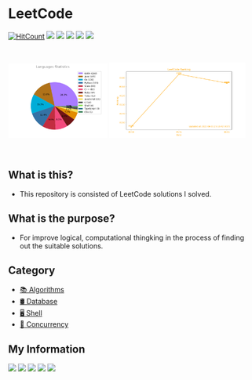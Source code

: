 # LeetCode

[![HitCount](http://hits.dwyl.io/occidere/leetcode.svg)](http://hits.dwyl.io/occidere/leetcode) <img src="https://img.shields.io/github/languages/count/occidere/leetcode"/> <img src="https://img.shields.io/github/languages/top/occidere/leetcode"/>
<img src="https://img.shields.io/github/issues/occidere/leetcode"/> <img src="https://img.shields.io/github/last-commit/occidere/leetcode"/> <img src="https://img.shields.io/github/commit-activity/w/occidere/leetcode"/>

<br>

<p float="left">
  <img src="https://raw.githubusercontent.com/occidere/leetcode/master/analysis/output/language_statistics.png" width="40%"/>
  <img src="https://raw.githubusercontent.com/occidere/leetcode/master/analysis/output/ranking_graph.png" width="55%"/>
</p>

<br>

## What is this?
- This repository is consisted of LeetCode solutions I solved.

## What is the purpose?
- For improve logical, computational thingking in the process of finding out the suitable solutions.

## Category

- [📚 Algorithms](https://github.com/occidere/leetcode/tree/master/Algorithms)
- [🛢️ Database](https://github.com/occidere/leetcode/tree/master/Database)
- [🖥️ Shell](https://github.com/occidere/leetcode/tree/master/Shell)
- [🧵 Concurrency](https://github.com/occidere/leetcode/tree/master/Concurrency)

## My Information
<a href="https://www.linkedin.com/in/sungjun-lee/"><img src="https://img.shields.io/badge/LinkedIn-blue?style=flat&logo=LinkedIn"/></a> <a href="https://github.com/occidere"><img src="https://img.shields.io/badge/Github-black?style=flat&logo=GitHub"/></a> <a href="https://stackoverflow.com/users/7110084/occidere"><img src="https://img.shields.io/badge/StackOverflow-black?style=flat&logo=Stack+Overflow"/></a> <a href="https://leetcode.com/occidere/"><img src="https://img.shields.io/badge/LeetCode-black?style=flat&logo=LeetCode"/></a> <a href="https://blog.naver.com/occidere/"><img src="https://img.shields.io/badge/Blog-black?style=flat&logo=Blogger"/></a> 

